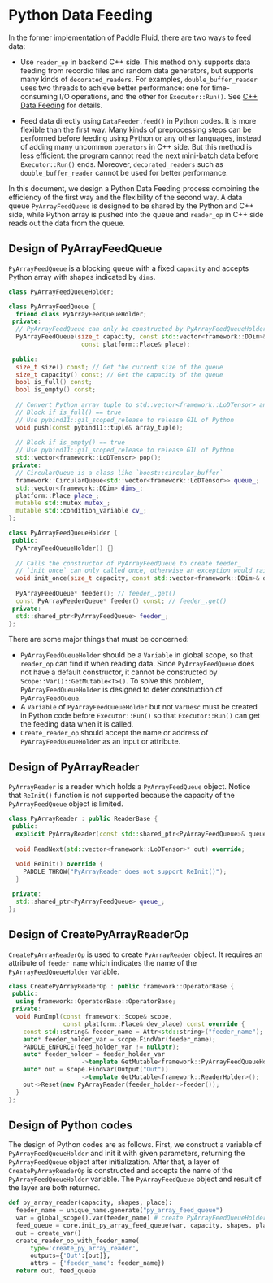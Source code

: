 # Python Data Feeding

In the former implementation of Paddle Fluid, there are two ways to feed data:

- Use `reader_op` in backend C++ side. This method only supports data feeding from recordio files and random data generators, but supports many kinds of `decorated_readers`. For examples, `double_buffer_reader` uses two threads to achieve better performance: one for time-consuming I/O operations, and the other for `Executor::Run()`. See [C++ Data Feeding](https://github.com/PaddlePaddle/Paddle/blob/develop/doc/fluid/design/concepts/cpp_data_feeding.md) for details.

- Feed data directly using `DataFeeder.feed()` in Python codes. It is more flexible than the first way. Many kinds of preprocessing steps can be performed before feeding using Python or any other languages, instead of adding many uncommon `operators` in C++ side. But this method is less efficient: the program cannot read the next mini-batch data before `Executor::Run()` ends. Moreover, `decorated_readers` such as `double_buffer_reader` cannot be used for better performance.

In this document, we design a Python Data Feeding process combining the efficiency of the first way and the flexibility of the second way. A data queue `PyArrayFeedQueue` is designed to be shared by the Python and C++ side, while Python array is pushed into the queue and `reader_op` in C++ side reads out the data from the queue.

## Design of PyArrayFeedQueue
`PyArrayFeedQueue` is a blocking queue with a fixed `capacity` and accepts Python array with shapes indicated by `dims`.
```C++
class PyArrayFeedQueueHolder;

class PyArrayFeedQueue {
  friend class PyArrayFeedQueueHolder;
 private:
  // PyArrayFeedQueue can only be constructed by PyArrayFeedQueueHolder
  PyArrayFeedQueue(size_t capacity, const std::vector<framework::DDim>& dims, 
                    const platform::Place& place);
 
 public:
  size_t size() const; // Get the current size of the queue
  size_t capacity() const; // Get the capacity of the queue
  bool is_full() const;
  bool is_empty() const;
  
  // Convert Python array tuple to std::vector<framework::LoDTensor> and store it.
  // Block if is_full() == true
  // Use pybind11::gil_scoped_release to release GIL of Python
  void push(const pybind11::tuple& array_tuple);
  
  // Block if is_empty() == true
  // Use pybind11::gil_scoped_release to release GIL of Python
  std::vector<framework::LoDTensor> pop();
 private:
  // CircularQueue is a class like `boost::circular_buffer`
  framework::CircularQueue<std::vector<framework::LoDTensor>> queue_;
  std::vector<framework::DDim> dims_;
  platform::Place place_;
  mutable std::mutex mutex_;
  mutable std::condition_variable cv_;
};

class PyArrayFeedQueueHolder {
 public:
  PyArrayFeedQueueHolder() {}
  
  // Calls the constructor of PyArrayFeedQueue to create feeder_
  // `init_once` can only called once, otherwise an exception would raise
  void init_once(size_t capacity, const std::vector<framework::DDim>& dims, const Place& place);
  
  PyArrayFeedQueue* feeder(); // feeder_.get()
  const PyArrayFeederQueue* feeder() const; // feeder_.get()
 private:
  std::shared_ptr<PyArrayFeedQueue> feeder_;
};
```

There are some major things that must be concerned:
- `PyArrayFeedQueueHolder` should be a `Variable` in global scope, so that `reader_op` can find it when reading data. Since `PyArrayFeedQueue` does not have a default constructor, it cannot be constructed by `Scope::Var()::GetMutable<T>()`. To solve this problem, `PyArrayFeedQueueHolder` is designed to defer construction of `PyArrayFeedQueue`.
- A `Variable` of `PyArrayFeedQueueHolder` but not `VarDesc` must be created in Python code before `Executor::Run()` so that `Executor::Run()` can get the feeding data when it is called.
- `Create_reader_op` should accept the name or address of `PyArrayFeedQueueHolder` as an input or attribute.


## Design of PyArrayReader
`PyArrayReader` is a reader which holds a `PyArrayFeedQueue` object. Notice that `ReInit()` function is not supported because the capacity of the `PyArrayFeedQueue` object is limited.
```C++
class PyArrayReader : public ReaderBase {
 public:
  explicit PyArrayReader(const std::shared_ptr<PyArrayFeedQueue>& queue);
  
  void ReadNext(std::vector<framework::LoDTensor>* out) override;
  
  void ReInit() override {
    PADDLE_THROW("PyArrayReader does not support ReInit()");
  }

 private:
  std::shared_ptr<PyArrayFeedQueue> queue_;
};
```

## Design of CreatePyArrayReaderOp
`CreatePyArrayReaderOp` is used to create `PyArrayReader` object. It requires an attribute of `feeder_name` which indicates the name of the `PyArrayFeedQueueHolder` variable.
```C++
class CreatePyArrayReaderOp : public framework::OperatorBase {
 public:
  using framework::OperatorBase::OperatorBase;
 private:
  void RunImpl(const framework::Scope& scope,
               const platform::Place& dev_place) const override {
    const std::string& feeder_name = Attr<std::string>("feeder_name");
    auto* feeder_holder_var = scope.FindVar(feeder_name);
    PADDLE_ENFORCE(feed_holder_var != nullptr);
    auto* feeder_holder = feeder_holder_var
                    ->template GetMutable<framework::PyArrayFeedQueueHolder>();
    auto* out = scope.FindVar(Output("Out"))
                    ->template GetMutable<framework::ReaderHolder>();
    out->Reset(new PyArrayReader(feeder_holder->feeder());
  }
};
```

## Design of Python codes
The design of Python codes are as follows. First, we construct a variable of `PyArrayFeedQueueHolder` and init it with given parameters, returning the `PyArrayFeedQueue` object after initialization. After that, a layer of `CreatePyArrayReaderOp` is constructed and accepts the name of the `PyArrayFeedQueueHolder` variable. The `PyArrayFeedQueue` object and result of the layer are both returned.
```Python
def py_array_reader(capacity, shapes, place):
  feeder_name = unique_name.generate("py_array_feed_queue")
  var = global_scope().var(feeder_name) # create PyArrayFeedQueueHolder Variable
  feed_queue = core.init_py_array_feed_queue(var, capacity, shapes, place) # init PyArrayFeedQueue
  out = create_var()
  create_reader_op_with_feeder_name(
      type='create_py_array_reader',
      outputs={'Out':[out]},
      attrs = {'feeder_name': feeder_name})  
  return out, feed_queue
```

